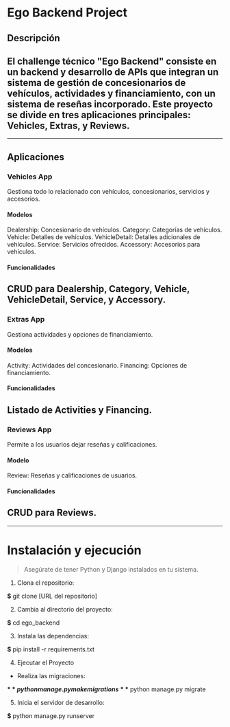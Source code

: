 # Ego Backend Project

## Descripción
El challenge técnico "Ego Backend" consiste en un backend y desarrollo de APIs que integran un sistema de gestión de concesionarios de vehículos, actividades y financiamiento, con un sistema de reseñas incorporado. Este proyecto se divide en tres aplicaciones principales: Vehicles, Extras, y Reviews.
---
---

## Aplicaciones

### Vehicles App
Gestiona todo lo relacionado con vehículos, concesionarios, servicios y accesorios.

#### Modelos
Dealership: Concesionario de vehículos.
Category: Categorías de vehículos.
Vehicle: Detalles de vehículos.
VehicleDetail: Detalles adicionales de vehículos.
Service: Servicios ofrecidos.
Accessory: Accesorios para vehículos.
#### Funcionalidades
CRUD para Dealership, Category, Vehicle, VehicleDetail, Service, y Accessory.
---

### Extras App
Gestiona actividades y opciones de financiamiento.

#### Modelos
Activity: Actividades del concesionario.
Financing: Opciones de financiamiento.
#### Funcionalidades
Listado de Activities y Financing.
---

### Reviews App
Permite a los usuarios dejar reseñas y calificaciones.

#### Modelo
Review: Reseñas y calificaciones de usuarios.
#### Funcionalidades
CRUD para Reviews.
---
---


# Instalación y ejecución
>Asegúrate de tener Python y Django instalados en tu sistema.

1. Clona el repositorio:

**$** git clone [URL del repositorio]

2. Cambia al directorio del proyecto:

**$** cd ego_backend

3. Instala las dependencias:

**$** pip install -r requirements.txt

4. Ejecutar el Proyecto
- Realiza las migraciones:

**$** python manage.py makemigrations
**$** python manage.py migrate

5. Inicia el servidor de desarrollo:

**$** python manage.py runserver
